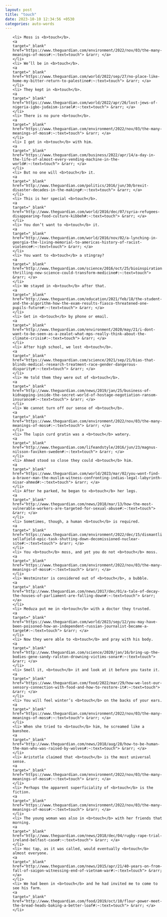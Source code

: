 ```yaml
---
layout: post
title: "touch"
date: 2023-10-10 12:34:56 +0530
categories: auto-words
---
```

<ol>

    <li> Moss is <b>touch</b>.
    <a 
    target="_blank" 
    href="https://www.theguardian.com/environment/2022/nov/03/the-many-meanings-of-moss#:~:text=touch"> &rarr; </a>
    </li>
    <li> We’ll be in <b>touch</b>.
    <a 
    target="_blank" 
    href="https://www.theguardian.com/world/2022/sep/27/no-place-like-home-my-bitter-return-to-palestine#:~:text=touch"> &rarr; </a>
    </li>
    <li> They kept in <b>touch</b>.
    <a 
    target="_blank" 
    href="https://www.theguardian.com/world/2022/apr/26/lost-jews-of-nigeria-igbo-judaism-israel#:~:text=touch"> &rarr; </a>
    </li>
    <li> There is no pure <b>touch</b>.
    <a 
    target="_blank" 
    href="https://www.theguardian.com/environment/2022/nov/03/the-many-meanings-of-moss#:~:text=touch"> &rarr; </a>
    </li>
    <li> I got in <b>touch</b> with him.
    <a 
    target="_blank" 
    href="https://www.theguardian.com/business/2022/apr/14/a-day-in-the-life-of-almost-every-vending-machine-in-the-world#:~:text=touch"> &rarr; </a>
    </li>
    <li> But no one will <b>touch</b> it.
    <a 
    target="_blank" 
    href="http://www.theguardian.com/politics/2016/jun/30/brexit-disaster-decades-in-the-making#:~:text=touch"> &rarr; </a>
    </li>
    <li> This is her special <b>touch</b>.
    <a 
    target="_blank" 
    href="http://www.theguardian.com/world/2016/dec/07/syria-refugees-disappearing-food-culture-kibbeh#:~:text=touch"> &rarr; </a>
    </li>
    <li> You don’t want to <b>touch</b> it.
    <a 
    target="_blank" 
    href="http://www.theguardian.com/world/2016/nov/02/a-lynching-in-georgia-the-living-memorial-to-americas-history-of-racist-violence#:~:text=touch"> &rarr; </a>
    </li>
    <li> You want to <b>touch</b> a stingray?
    <a 
    target="_blank" 
    href="http://www.theguardian.com/science/2016/oct/25/bioinspiration-thrilling-new-science-could-transform-medicine#:~:text=touch"> &rarr; </a>
    </li>
    <li> We stayed in <b>touch</b> after that.
    <a 
    target="_blank" 
    href="http://www.theguardian.com/education/2021/feb/18/the-student-and-the-algorithm-how-the-exam-results-fiasco-threatened-one-pupils-future#:~:text=touch"> &rarr; </a>
    </li>
    <li> Get in <b>touch</b> by phone or email.
    <a 
    target="_blank" 
    href="http://www.theguardian.com/environment/2020/may/21/i-dont-want-to-be-seen-as-a-zealot-what-mps-really-think-about-the-climate-crisis#:~:text=touch"> &rarr; </a>
    </li>
    <li> After high school, we lost <b>touch</b>.
    <a 
    target="_blank" 
    href="https://www.theguardian.com/science/2021/sep/21/bias-that-blinds-medical-research-treatment-race-gender-dangerous-disparity#:~:text=touch"> &rarr; </a>
    </li>
    <li> He told them they were out of <b>touch</b>.
    <a 
    target="_blank" 
    href="http://www.theguardian.com/news/2019/jan/25/business-of-kidnapping-inside-the-secret-world-of-hostage-negotiation-ransom-insurance#:~:text=touch"> &rarr; </a>
    </li>
    <li> We cannot turn off our sense of <b>touch</b>.
    <a 
    target="_blank" 
    href="https://www.theguardian.com/environment/2022/nov/03/the-many-meanings-of-moss#:~:text=touch"> &rarr; </a>
    </li>
    <li> The lupin curd gratin was a <b>touch</b> watery.
    <a 
    target="_blank" 
    href="http://www.theguardian.com/lifeandstyle/2016/jun/23/magnus-nilsson-faviken-sweden#:~:text=touch"> &rarr; </a>
    </li>
    <li> Ahmed stood so close they could <b>touch</b> him.
    <a 
    target="_blank" 
    href="https://www.theguardian.com/world/2023/mar/02/you-wont-find-a-braver-man-the-muslim-witness-confronting-indias-legal-labyrinth-nisar-ahmed#:~:text=touch"> &rarr; </a>
    </li>
    <li> After he parked, he began to <b>touch</b> her legs.
    <a 
    target="_blank" 
    href="http://www.theguardian.com/news/2018/mar/13/how-the-most-vulnerable-workers-are-targeted-for-sexual-abuse#:~:text=touch"> &rarr; </a>
    </li>
    <li> Sometimes, though, a human <b>touch</b> is required.
    <a 
    target="_blank" 
    href="https://www.theguardian.com/environment/2022/dec/15/dismantling-sellafield-epic-task-shutting-down-decomissioned-nuclear-site#:~:text=touch"> &rarr; </a>
    </li>
    <li> You <b>touch</b> moss, and yet you do not <b>touch</b> moss.
    <a 
    target="_blank" 
    href="https://www.theguardian.com/environment/2022/nov/03/the-many-meanings-of-moss#:~:text=touch"> &rarr; </a>
    </li>
    <li> Westminster is considered out of <b>touch</b>, a bubble.
    <a 
    target="_blank" 
    href="http://www.theguardian.com/news/2017/dec/01/a-tale-of-decay-the-houses-of-parliament-are-falling-down#:~:text=touch"> &rarr; </a>
    </li>
    <li> Meduza put me in <b>touch</b> with a doctor they trusted.
    <a 
    target="_blank" 
    href="https://www.theguardian.com/world/2023/sep/12/you-may-have-been-poisoned-how-an-independent-russian-journalist-became-a-target#:~:text=touch"> &rarr; </a>
    </li>
    <li> Now they were able to <b>touch</b> and pray with his body.
    <a 
    target="_blank" 
    href="http://www.theguardian.com/science/2020/jan/16/bring-up-the-bodies-gene-sandy-ralston-drowning-victims-sonar#:~:text=touch"> &rarr; </a>
    </li>
    <li> Smell it, <b>touch</b> it and look at it before you taste it.
    <a 
    target="_blank" 
    href="https://www.theguardian.com/food/2022/mar/29/how-we-lost-our-sensory-connection-with-food-and-how-to-restore-it#:~:text=touch"> &rarr; </a>
    </li>
    <li> You will feel winter’s <b>touch</b> on the backs of your ears.
    <a 
    target="_blank" 
    href="https://www.theguardian.com/environment/2022/nov/03/the-many-meanings-of-moss#:~:text=touch"> &rarr; </a>
    </li>
    <li> When she tried to <b>touch</b> him, he screamed like a banshee.
    <a 
    target="_blank" 
    href="http://www.theguardian.com/news/2018/aug/28/how-to-be-human-the-man-who-was-raised-by-wolves#:~:text=touch"> &rarr; </a>
    </li>
    <li> Aristotle claimed that <b>touch</b> is the most universal sense.
    <a 
    target="_blank" 
    href="https://www.theguardian.com/environment/2022/nov/03/the-many-meanings-of-moss#:~:text=touch"> &rarr; </a>
    </li>
    <li> Perhaps the apparent superficiality of <b>touch</b> is the fiction.
    <a 
    target="_blank" 
    href="https://www.theguardian.com/environment/2022/nov/03/the-many-meanings-of-moss#:~:text=touch"> &rarr; </a>
    </li>
    <li> The young woman was also in <b>touch</b> with her friends that morning.
    <a 
    target="_blank" 
    href="http://www.theguardian.com/news/2018/dec/04/rugby-rape-trial-ireland-belfast-case#:~:text=touch"> &rarr; </a>
    </li>
    <li> Hoc tap, as it was called, would eventually <b>touch</b> almost everyone.
    <a 
    target="_blank" 
    href="http://www.theguardian.com/news/2015/apr/21/40-years-on-from-fall-of-saigon-witnessing-end-of-vietnam-war#:~:text=touch"> &rarr; </a>
    </li>
    <li> We had been in <b>touch</b> and he had invited me to come to see his farm.
    <a 
    target="_blank" 
    href="http://www.theguardian.com/food/2019/oct/10/flour-power-meet-the-bread-heads-baking-a-better-loaf#:~:text=touch"> &rarr; </a>
    </li>